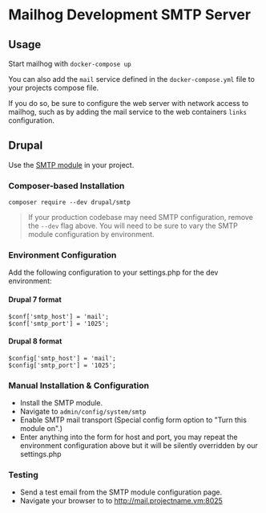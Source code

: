 # Mailhog Development SMTP Server

## Usage

Start mailhog with `docker-compose up`
 
You can also add the `mail` service defined in the `docker-compose.yml` file to your projects compose file.

If you do so, be sure to configure the web server with network access to mailhog, such as by adding
the mail service to the web containers `links` configuration.

## Drupal

Use the [SMTP module](https://www.drupal.org/project/smtp) in your project.

### Composer-based Installation

```
composer require --dev drupal/smtp
```

> If your production codebase may need SMTP configuration, remove the `--dev`
flag above. You will need to be sure to vary the SMTP module configuration
by environment.


### Environment Configuration

Add the following configuration to your settings.php for the dev environment:

#### Drupal 7 format

```
$conf['smtp_host'] = 'mail';
$conf['smtp_port'] = '1025';
```

#### Drupal 8 format

```
$config['smtp_host'] = 'mail';
$config['smtp_port'] = '1025';
```

### Manual Installation & Configuration

* Install the SMTP module.
* Navigate to `admin/config/system/smtp`
* Enable SMTP mail transport (Special config form option to "Turn this module on".)
* Enter anything into the form for host and port, you may repeat the environment
  configuration above but it will be silently overridden by our settings.php

### Testing

* Send a test email from the SMTP module configuration page.
* Navigate your browser to to http://mail.projectname.vm:8025
